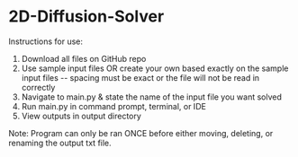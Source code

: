 # 2D-Diffusion-Solver

Instructions for use:
1. Download all files on GitHub repo
2. Use sample input files OR create your own based exactly on the sample input files
    -- spacing must be exact or the file will not be read in correctly
3. Navigate to main.py & state the name of the input file you want solved
4. Run main.py in command prompt, terminal, or IDE
5. View outputs in output directory

Note: Program can only be ran ONCE before either moving, deleting, or renaming the output txt file.
